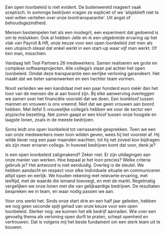 <!-- title: Een open loonbeleid -->
<!-- author: Koen Denies -->
<!-- date: 2019-05-22 -->
<!-- intro: Bij Teal Partners weten alle collega’s van elkaar wat ze verdienen, ook de freelancers. Ook mijn loon en dat van medeoprichter Jelle is transparant.  -->
<!-- img: /assets/img/portretten/011-websitecut-hover.png -->
<p>
   Een open loonbeleid is niet evident. De buitenwereld reageert vaak sceptisch. In sommige bedrijven vragen ze expliciet of we 'alsjeblieft niet te veel willen vertellen over onze loontransparantie'. Uit angst of behoudsgezindheid. 
</p>
<p>
  Mensen bestempelen het als een modegril, een experiment dat gedoemd is om te mislukken. Ook al hebben Jelle en ik een uitgebreide ervaring op het vlak van Payroll & HR, onze keuze voor een open loonbeleid ziet men als een utopisch ideaal dat enkel werkt in een start-up waar vijf man werkt. Of tien man, misschien. 
</p>
<p>
    Vandaag telt Teal Partners 26 medewerkers. Samen realiseren we grote en complexe softwareprojecten. Alle collega’s staan pal achter het open loonbeleid. Omdat deze transparantie een eerlijke verloning garandeert. Het maakt dat we beter samenwerken en een hechter team vormen. 
</p>
<p>
    Nooit verleiden we een kandidaat met een paar honderd euro méér dan het loon van de mensen die al aan boord zijn. Bij elke aanwerving overleggen we samen over het financiële voorstel dat we doen. Een loonkloof tussen mannen en vrouwen is ons vreemd. Niet dat we geen vrouwen aan boord hebben. Met liefst 5 vrouwelijke collega’s hebben we voor de sector een atypische bezetting. Net zomin gaapt er een kloof tussen onze hoogste en laagste lonen, zoals in de meeste bedrijven.
</p>
<p>
    Soms leidt ons open loonbeleid tot verrassende gesprekken. Toen we een van onze medewerkers meer loon wilden geven, wees hij het voorstel af. Hij wilde liever nog een paar maanden wachten, tot hij net zoveel kon bijdragen als zijn meer ervaren collega. In hoeveel bedrijven komt dat voor, denk je?
</p>

<p>
Is een open loonbeleid zaligmakend? Zeker niet. Er zijn uitdagingen aan onze manier van werken. Hoe bepaal je het loon precies? Welke criteria gebruik je? Het antwoord is niet eenduidig. Overleg is de sleutel. We hebben aandacht en respect voor elke individuele situatie en communiceren altijd open en eerlijk. We houden rekening met relevante ervaring, met leeftijd, met de waarde die iemand toevoegt, en met de markt. Regelmatig vergelijken we onze lonen met die van gelijkaardige bedrijven. De resultaten bespreken we in team, en waar nodig passen we aan.  
</p>

<p>
    Voor ons werkt het. Sinds onze start drie en een half jaar geleden, hebben we nog geen seconde spijt gehad van onze keuze voor een open loonbeleid. Sterker nog: we kunnen het elk bedrijf aanraden. Wie over een gevoelig thema als verloning open durft te praten, schept openheid en vertrouwen. Dat is volgens mij het beste fundament om een sterk team uit te bouwen.
</p>